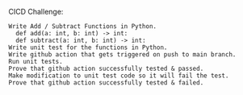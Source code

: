 CICD Challenge:
 
	Write Add / Subtract Functions in Python.
	  def add(a: int, b: int) -> int:
	  def subtract(a: int, b: int) -> int:
	Write unit test for the functions in Python.
	Write github action that gets triggered on push to main branch.
	Run unit tests.
	Prove that github action successfully tested & passed.
	Make modification to unit test code so it will fail the test.
	Prove that github action successfully tested & failed.